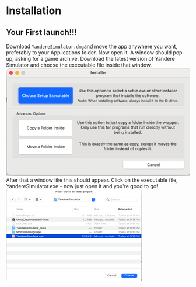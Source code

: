# Installation
## Your First launch!!!
Download `YandereSimulator.dmg`and move the app anywhere you want, preferably to your Applications folder. Now open it. A window should pop up, asking for a game archive. Download the latest version of Yandere Simulator and choose the executable file inside that window.
<br />
<img width="912" alt="thing" src="https://github.com/bruhmomentox/yanderesimulator-macos/blob/main/assets/its%20a%20thing.png">
<br />
After that a window  like this should appear. Click on the executable file, YandereSimulator.exe - now just open it and you're good to go!
<br />
<img width="372" alt="bruh" src="https://github.com/bruhmomentox/yanderesimulator-macos/blob/main/assets/bruh.png">
<br />
